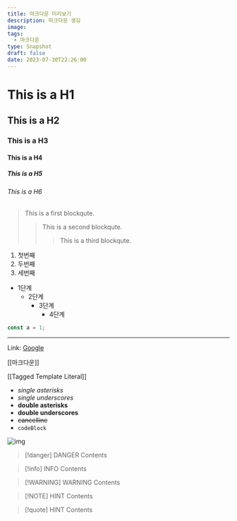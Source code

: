 ```yaml
---
title: 마크다운 미리보기
description: 마크다운 생김
image:
tags:
  - 마크다운
type: Snapshot
draft: false
date: 2023-07-30T22:26:00
---
```


# This is a H1

## This is a H2

### This is a H3

#### This is a H4

##### This is a H5

###### This is a H6

> This is a first blockqute.
>
> > This is a second blockqute.
> >
> > > This is a third blockqute.

1. 첫번째
2. 두번째
3. 세번째

- 1단계
  - 2단계
    - 3단계
      - 4단계

```ts
const a = 1;
```

---

Link: [Google](https://google.com/ "Go google")

[[마크다운]]

[[Tagged Template Literal]]

- _single asterisks_
- _single underscores_
- **double asterisks**
- **double underscores**
- ~~cancelline~~
- `codeBlock`

![img](https://blog.ateals.me/images/main.jpg)

> [!danger] DANGER
> Contents

> [!info] INFO
> Contents

> [!WARNING] WARNING
> Contents

> [!NOTE] HINT
> Contents

> [!quote] HINT
> Contents
